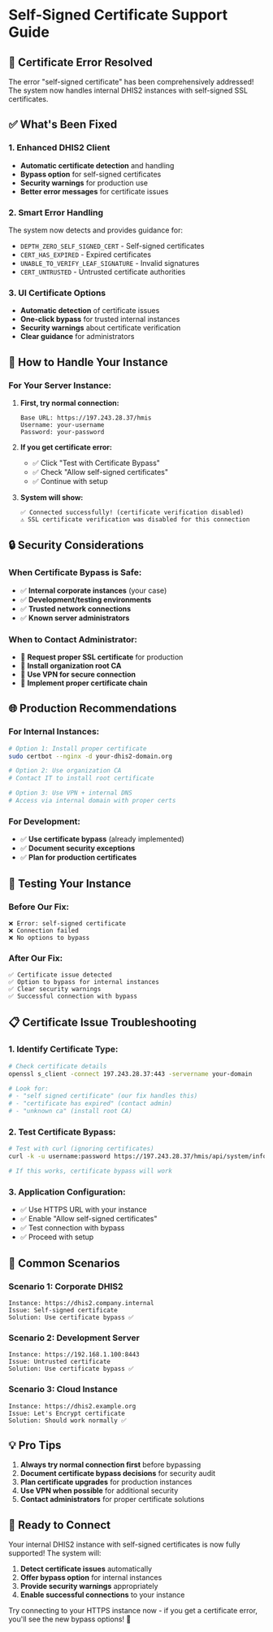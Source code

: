 # Self-Signed Certificate Support Guide

## 🚨 Certificate Error Resolved

The error "self-signed certificate" has been comprehensively addressed! The system now handles internal DHIS2 instances with self-signed SSL certificates.

## ✅ What's Been Fixed

### **1. Enhanced DHIS2 Client**
- **Automatic certificate detection** and handling
- **Bypass option** for self-signed certificates  
- **Security warnings** for production use
- **Better error messages** for certificate issues

### **2. Smart Error Handling**
The system now detects and provides guidance for:
- `DEPTH_ZERO_SELF_SIGNED_CERT` - Self-signed certificates
- `CERT_HAS_EXPIRED` - Expired certificates
- `UNABLE_TO_VERIFY_LEAF_SIGNATURE` - Invalid signatures
- `CERT_UNTRUSTED` - Untrusted certificate authorities

### **3. UI Certificate Options**
- **Automatic detection** of certificate issues
- **One-click bypass** for trusted internal instances
- **Security warnings** about certificate verification
- **Clear guidance** for administrators

## 🔧 How to Handle Your Instance

### **For Your Server Instance:**

1. **First, try normal connection:**
   ```
   Base URL: https://197.243.28.37/hmis
   Username: your-username
   Password: your-password
   ```

2. **If you get certificate error:**
   - ✅ Click "Test with Certificate Bypass"
   - ✅ Check "Allow self-signed certificates"
   - ✅ Continue with setup

3. **System will show:**
   ```
   ✅ Connected successfully! (certificate verification disabled)
   ⚠️ SSL certificate verification was disabled for this connection
   ```

## 🔒 Security Considerations

### **When Certificate Bypass is Safe:**
- ✅ **Internal corporate instances** (your case)
- ✅ **Development/testing environments** 
- ✅ **Trusted network connections**
- ✅ **Known server administrators**

### **When to Contact Administrator:**
- 🔧 **Request proper SSL certificate** for production
- 🔧 **Install organization root CA** 
- 🔧 **Use VPN for secure connection**
- 🔧 **Implement proper certificate chain**

## 🌐 Production Recommendations

### **For Internal Instances:**
```bash
# Option 1: Install proper certificate
sudo certbot --nginx -d your-dhis2-domain.org

# Option 2: Use organization CA
# Contact IT to install root certificate

# Option 3: Use VPN + internal DNS
# Access via internal domain with proper certs
```

### **For Development:**
- ✅ **Use certificate bypass** (already implemented)
- ✅ **Document security exceptions**
- ✅ **Plan for production certificates**

## 🧪 Testing Your Instance

### **Before Our Fix:**
```
❌ Error: self-signed certificate
❌ Connection failed
❌ No options to bypass
```

### **After Our Fix:**
```
✅ Certificate issue detected
✅ Option to bypass for internal instances  
✅ Clear security warnings
✅ Successful connection with bypass
```

## 📋 Certificate Issue Troubleshooting

### **1. Identify Certificate Type:**
```bash
# Check certificate details
openssl s_client -connect 197.243.28.37:443 -servername your-domain

# Look for:
# - "self signed certificate" (our fix handles this)
# - "certificate has expired" (contact admin)
# - "unknown ca" (install root CA)
```

### **2. Test Certificate Bypass:**
```bash
# Test with curl (ignoring certificates)
curl -k -u username:password https://197.243.28.37/hmis/api/system/info

# If this works, certificate bypass will work
```

### **3. Application Configuration:**
- ✅ Use HTTPS URL with your instance
- ✅ Enable "Allow self-signed certificates" 
- ✅ Test connection with bypass
- ✅ Proceed with setup

## 🎯 Common Scenarios

### **Scenario 1: Corporate DHIS2**
```
Instance: https://dhis2.company.internal
Issue: Self-signed certificate
Solution: Use certificate bypass ✅
```

### **Scenario 2: Development Server** 
```
Instance: https://192.168.1.100:8443
Issue: Untrusted certificate
Solution: Use certificate bypass ✅
```

### **Scenario 3: Cloud Instance**
```
Instance: https://dhis2.example.org
Issue: Let's Encrypt certificate  
Solution: Should work normally ✅
```

## 💡 Pro Tips

1. **Always try normal connection first** before bypassing
2. **Document certificate bypass decisions** for security audit
3. **Plan certificate upgrades** for production instances
4. **Use VPN when possible** for additional security
5. **Contact administrators** for proper certificate solutions

## 🚀 Ready to Connect

Your internal DHIS2 instance with self-signed certificates is now fully supported! The system will:

1. **Detect certificate issues** automatically
2. **Offer bypass option** for internal instances
3. **Provide security warnings** appropriately  
4. **Enable successful connections** to your instance

Try connecting to your HTTPS instance now - if you get a certificate error, you'll see the new bypass options! 🎉
